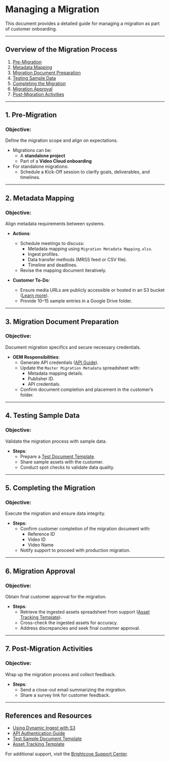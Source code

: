# **Managing a Migration**

This document provides a detailed guide for managing a migration as part of customer onboarding.

---

## **Overview of the Migration Process**

1. [Pre-Migration](#pre-migration)
2. [Metadata Mapping](#metadata-mapping)
3. [Migration Document Preparation](#migration-document-preparation)
4. [Testing Sample Data](#testing-sample-data)
5. [Completing the Migration](#completing-the-migration)
6. [Migration Approval](#migration-approval)
7. [Post-Migration Activities](#post-migration-activities)

---

## **1. Pre-Migration**

### **Objective**:
Define the migration scope and align on expectations.

- Migrations can be:
  - A **standalone project**
  - Part of a **Video Cloud onboarding**
- For standalone migrations:
  - Schedule a Kick-Off session to clarify goals, deliverables, and timelines.

---

## **2. Metadata Mapping**

### **Objective**:
Align metadata requirements between systems.

- **Actions**:
  - Schedule meetings to discuss:
    - Metadata mapping using `Migration Metadata Mapping.xlsx`.
    - Ingest profiles.
    - Data transfer methods (MRSS feed or CSV file).
    - Timeline and deadlines.
  - Revise the mapping document iteratively.

- **Customer To-Do**:
  - Ensure media URLs are publicly accessible or hosted in an S3 bucket ([Learn more](https://apis.support.brightcove.com/dynamic-ingest/general/using-dynamic-ingest-s3.html#setPolicy)).
  - Provide 10–15 sample entries in a Google Drive folder.

---

## **3. Migration Document Preparation**

### **Objective**:
Document migration specifics and secure necessary credentials.

- **OEM Responsibilities**:
  - Generate API credentials ([API Guide](https://apis.support.brightcove.com/general/managing-api-authentication-credentials.html)).
  - Update the `Master Migration Metadata` spreadsheet with:
    - Metadata mapping details.
    - Publisher ID.
    - API credentials.
  - Confirm document completion and placement in the customer’s folder.

---

## **4. Testing Sample Data**

### **Objective**:
Validate the migration process with sample data.

- **Steps**:
  - Prepare a [Test Document Template](https://docs.google.com/document/d/1c1iCAJWW0lRQNgFIU0o2TE1Bcdz2ZGmASa5CE5WOx7M/edit).
  - Share sample assets with the customer.
  - Conduct spot checks to validate data quality.

---

## **5. Completing the Migration**

### **Objective**:
Execute the migration and ensure data integrity.

- **Steps**:
  - Confirm customer completion of the migration document with:
    - Reference ID
    - Video ID
    - Video Name
  - Notify support to proceed with production migration.

---

## **6. Migration Approval**

### **Objective**:
Obtain final customer approval for the migration.

- **Steps**:
  - Retrieve the ingested assets spreadsheet from support ([Asset Tracking Template](https://docs.google.com/document/d/11EJL4S_RK8wgKLF4v_8DhVA3mmfrHDeKN_y59-0zMbk/edit)).
  - Cross-check the ingested assets for accuracy.
  - Address discrepancies and seek final customer approval.

---

## **7. Post-Migration Activities**

### **Objective**:
Wrap up the migration process and collect feedback.

- **Steps**:
  - Send a close-out email summarizing the migration.
  - Share a survey link for customer feedback.

---

## **References and Resources**

- [Using Dynamic Ingest with S3](https://apis.support.brightcove.com/dynamic-ingest/general/using-dynamic-ingest-s3.html#setPolicy)
- [API Authentication Guide](https://apis.support.brightcove.com/general/managing-api-authentication-credentials.html)
- [Test Sample Document Template](https://docs.google.com/document/d/1c1iCAJWW0lRQNgFIU0o2TE1Bcdz2ZGmASa5CE5WOx7M/edit)
- [Asset Tracking Template](https://docs.google.com/document/d/11EJL4S_RK8wgKLF4v_8DhVA3mmfrHDeKN_y59-0zMbk/edit)

For additional support, visit the [Brightcove Support Center](https://brightcove.atlassian.net/wiki/spaces/CO/pages).
